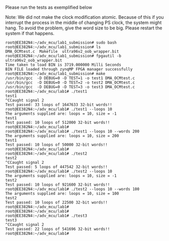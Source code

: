 
Please run the tests as exemplified below

Note: We did not make the clock modification atomic.
Because of this if you interrupt the process in the middle of changing PS
clock, the system might hang. To avoid the problem, give the word size to be
big. Please restart the system if that happens.

```
root@EE382N4:~/adv_mcu/lab1_submission# sudo bash
root@EE382N4:~/adv_mcu/lab1_submission# ls
DMA_OCMtest.c  Makefile  ultra96v2_oob_wrapper.bit
root@EE382N4:~/adv_mcu/lab1_submission# fpgautil -b ultra96v2_oob_wrapper.bit 
Time taken to load BIN is 3719.000000 Milli Seconds
BIN FILE loaded through zynqMP FPGA manager successfully
root@EE382N4:~/adv_mcu/lab1_submission# make
/usr/bin/gcc  -D DEBUG=0 -D TEST=1 -o test1 DMA_OCMtest.c
/usr/bin/gcc  -D DEBUG=0 -D TEST=2 -o test2 DMA_OCMtest.c
/usr/bin/gcc  -D DEBUG=0 -D TEST=3 -o test3 DMA_OCMtest.c
root@EE382N4:~/adv_mcu/lab1# ./test1
test1
^CCaught signal 2
Test passed: 33 loops of 1647633 32-bit words!!
root@EE382N4:~/adv_mcu/lab1# ./test1 --loops 10
The arguments supplied are: loops = 10, size = -1
test1
Test passed: 10 loops of 512000 32-bit words!!
root@EE382N4:~/adv_mcu/lab1# 
root@EE382N4:~/adv_mcu/lab1# ./test1 --loops 10 --words 200
The arguments supplied are: loops = 10, size = 200
test1
Test passed: 10 loops of 50000 32-bit words!!
root@EE382N4:~/adv_mcu/lab1# 
root@EE382N4:~/adv_mcu/lab1# ./test2
test2
^CCaught signal 2
Test passed: 5 loops of 447542 32-bit words!!
root@EE382N4:~/adv_mcu/lab1# ./test2 --loops 10
The arguments supplied are: loops = 10, size = -1
test2
Test passed: 10 loops of 921600 32-bit words!!
root@EE382N4:~/adv_mcu/lab1# ./test2 --loops 10 --words 100
The arguments supplied are: loops = 10, size = 100
test2
Test passed: 10 loops of 22500 32-bit words!!
root@EE382N4:~/adv_mcu/lab1# 
root@EE382N4:~/adv_mcu/lab1# 
root@EE382N4:~/adv_mcu/lab1# ./test3
test3
^CCaught signal 2
Test passed: 22 loops of 541696 32-bit words!!
root@EE382N4:~/adv_mcu/lab1# 
```
